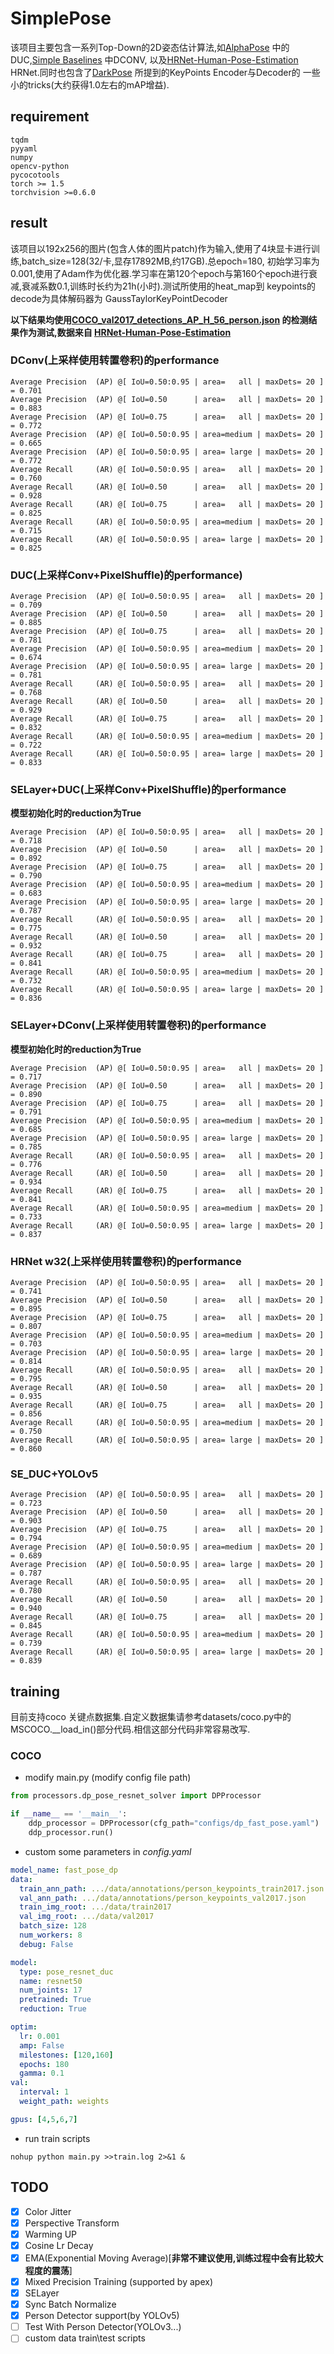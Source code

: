 # SimplePose
该项目主要包含一系列Top-Down的2D姿态估计算法,如[AlphaPose](https://github.com/MVIG-SJTU/AlphaPose) 中的DUC,[Simple Baselines](https://arxiv.org/abs/1804.06208) 中DCONV,
以及[HRNet-Human-Pose-Estimation](https://github.com/HRNet/HRNet-Human-Pose-Estimation) HRNet.同时也包含了[DarkPose](https://github.com/ilovepose/DarkPose) 所提到的KeyPoints Encoder与Decoder的
一些小的tricks(大约获得1.0左右的mAP增益).


## requirement
```text
tqdm
pyyaml
numpy
opencv-python
pycocotools
torch >= 1.5
torchvision >=0.6.0
```
## result
该项目以192x256的图片(包含人体的图片patch)作为输入,使用了4块显卡进行训练,batch_size=128(32/卡,显存17892MB,约17GB).总epoch=180,
初始学习率为0.001,使用了Adam作为优化器.学习率在第120个epoch与第160个epoch进行衰减,衰减系数0.1,训练时长约为21h(小时).测试所使用的heat_map到
keypoints的decode为具体解码器为 GaussTaylorKeyPointDecoder

**以下结果均使用[COCO_val2017_detections_AP_H_56_person.json](https://drive.google.com/drive/folders/1fRUDNUDxe9fjqcRZ2bnF_TKMlO0nB_dk?usp=sharing) 的检测结果作为测试,数据来自
[HRNet-Human-Pose-Estimation](https://github.com/HRNet/HRNet-Human-Pose-Estimation)**

### DConv(上采样使用转置卷积)的performance
```shell script
Average Precision  (AP) @[ IoU=0.50:0.95 | area=   all | maxDets= 20 ] = 0.701
Average Precision  (AP) @[ IoU=0.50      | area=   all | maxDets= 20 ] = 0.883
Average Precision  (AP) @[ IoU=0.75      | area=   all | maxDets= 20 ] = 0.772
Average Precision  (AP) @[ IoU=0.50:0.95 | area=medium | maxDets= 20 ] = 0.665
Average Precision  (AP) @[ IoU=0.50:0.95 | area= large | maxDets= 20 ] = 0.772
Average Recall     (AR) @[ IoU=0.50:0.95 | area=   all | maxDets= 20 ] = 0.760
Average Recall     (AR) @[ IoU=0.50      | area=   all | maxDets= 20 ] = 0.928
Average Recall     (AR) @[ IoU=0.75      | area=   all | maxDets= 20 ] = 0.825
Average Recall     (AR) @[ IoU=0.50:0.95 | area=medium | maxDets= 20 ] = 0.715
Average Recall     (AR) @[ IoU=0.50:0.95 | area= large | maxDets= 20 ] = 0.825
```
### DUC(上采样Conv+PixelShuffle)的performance)
```shell script
Average Precision  (AP) @[ IoU=0.50:0.95 | area=   all | maxDets= 20 ] = 0.709
Average Precision  (AP) @[ IoU=0.50      | area=   all | maxDets= 20 ] = 0.885
Average Precision  (AP) @[ IoU=0.75      | area=   all | maxDets= 20 ] = 0.781
Average Precision  (AP) @[ IoU=0.50:0.95 | area=medium | maxDets= 20 ] = 0.674
Average Precision  (AP) @[ IoU=0.50:0.95 | area= large | maxDets= 20 ] = 0.781
Average Recall     (AR) @[ IoU=0.50:0.95 | area=   all | maxDets= 20 ] = 0.768
Average Recall     (AR) @[ IoU=0.50      | area=   all | maxDets= 20 ] = 0.929
Average Recall     (AR) @[ IoU=0.75      | area=   all | maxDets= 20 ] = 0.832
Average Recall     (AR) @[ IoU=0.50:0.95 | area=medium | maxDets= 20 ] = 0.722
Average Recall     (AR) @[ IoU=0.50:0.95 | area= large | maxDets= 20 ] = 0.833
```
### SELayer+DUC(上采样Conv+PixelShuffle)的performance
**模型初始化时的reduction为True**
```shell script
Average Precision  (AP) @[ IoU=0.50:0.95 | area=   all | maxDets= 20 ] = 0.718
Average Precision  (AP) @[ IoU=0.50      | area=   all | maxDets= 20 ] = 0.892
Average Precision  (AP) @[ IoU=0.75      | area=   all | maxDets= 20 ] = 0.790
Average Precision  (AP) @[ IoU=0.50:0.95 | area=medium | maxDets= 20 ] = 0.683
Average Precision  (AP) @[ IoU=0.50:0.95 | area= large | maxDets= 20 ] = 0.787
Average Recall     (AR) @[ IoU=0.50:0.95 | area=   all | maxDets= 20 ] = 0.775
Average Recall     (AR) @[ IoU=0.50      | area=   all | maxDets= 20 ] = 0.932
Average Recall     (AR) @[ IoU=0.75      | area=   all | maxDets= 20 ] = 0.841
Average Recall     (AR) @[ IoU=0.50:0.95 | area=medium | maxDets= 20 ] = 0.732
Average Recall     (AR) @[ IoU=0.50:0.95 | area= large | maxDets= 20 ] = 0.836
```

### SELayer+DConv(上采样使用转置卷积)的performance
**模型初始化时的reduction为True**
```shell script
Average Precision  (AP) @[ IoU=0.50:0.95 | area=   all | maxDets= 20 ] = 0.717
Average Precision  (AP) @[ IoU=0.50      | area=   all | maxDets= 20 ] = 0.890
Average Precision  (AP) @[ IoU=0.75      | area=   all | maxDets= 20 ] = 0.791
Average Precision  (AP) @[ IoU=0.50:0.95 | area=medium | maxDets= 20 ] = 0.685
Average Precision  (AP) @[ IoU=0.50:0.95 | area= large | maxDets= 20 ] = 0.785
Average Recall     (AR) @[ IoU=0.50:0.95 | area=   all | maxDets= 20 ] = 0.776
Average Recall     (AR) @[ IoU=0.50      | area=   all | maxDets= 20 ] = 0.934
Average Recall     (AR) @[ IoU=0.75      | area=   all | maxDets= 20 ] = 0.841
Average Recall     (AR) @[ IoU=0.50:0.95 | area=medium | maxDets= 20 ] = 0.733
Average Recall     (AR) @[ IoU=0.50:0.95 | area= large | maxDets= 20 ] = 0.837
```
### HRNet w32(上采样使用转置卷积)的performance
```shell script
Average Precision  (AP) @[ IoU=0.50:0.95 | area=   all | maxDets= 20 ] = 0.741
Average Precision  (AP) @[ IoU=0.50      | area=   all | maxDets= 20 ] = 0.895
Average Precision  (AP) @[ IoU=0.75      | area=   all | maxDets= 20 ] = 0.807
Average Precision  (AP) @[ IoU=0.50:0.95 | area=medium | maxDets= 20 ] = 0.703
Average Precision  (AP) @[ IoU=0.50:0.95 | area= large | maxDets= 20 ] = 0.814
Average Recall     (AR) @[ IoU=0.50:0.95 | area=   all | maxDets= 20 ] = 0.795
Average Recall     (AR) @[ IoU=0.50      | area=   all | maxDets= 20 ] = 0.935
Average Recall     (AR) @[ IoU=0.75      | area=   all | maxDets= 20 ] = 0.856
Average Recall     (AR) @[ IoU=0.50:0.95 | area=medium | maxDets= 20 ] = 0.750
Average Recall     (AR) @[ IoU=0.50:0.95 | area= large | maxDets= 20 ] = 0.860
```

### SE_DUC+YOLOv5
```shell script
Average Precision  (AP) @[ IoU=0.50:0.95 | area=   all | maxDets= 20 ] = 0.723
Average Precision  (AP) @[ IoU=0.50      | area=   all | maxDets= 20 ] = 0.903
Average Precision  (AP) @[ IoU=0.75      | area=   all | maxDets= 20 ] = 0.794
Average Precision  (AP) @[ IoU=0.50:0.95 | area=medium | maxDets= 20 ] = 0.689
Average Precision  (AP) @[ IoU=0.50:0.95 | area= large | maxDets= 20 ] = 0.787
Average Recall     (AR) @[ IoU=0.50:0.95 | area=   all | maxDets= 20 ] = 0.780
Average Recall     (AR) @[ IoU=0.50      | area=   all | maxDets= 20 ] = 0.940
Average Recall     (AR) @[ IoU=0.75      | area=   all | maxDets= 20 ] = 0.845
Average Recall     (AR) @[ IoU=0.50:0.95 | area=medium | maxDets= 20 ] = 0.739
Average Recall     (AR) @[ IoU=0.50:0.95 | area= large | maxDets= 20 ] = 0.839
```



## training
目前支持coco 关键点数据集.自定义数据集请参考datasets/coco.py中的MSCOCO.__load_in()部分代码.相信这部分代码非常容易改写.

### COCO
* modify main.py (modify config file path)
```python
from processors.dp_pose_resnet_solver import DPProcessor

if __name__ == '__main__':
    ddp_processor = DPProcessor(cfg_path="configs/dp_fast_pose.yaml")
    ddp_processor.run()

```
* custom some parameters in *config.yaml*
```yaml
model_name: fast_pose_dp
data:
  train_ann_path: .../data/annotations/person_keypoints_train2017.json
  val_ann_path: .../data/annotations/person_keypoints_val2017.json
  train_img_root: .../data/train2017
  val_img_root: .../data/val2017
  batch_size: 128
  num_workers: 8
  debug: False

model:
  type: pose_resnet_duc
  name: resnet50
  num_joints: 17
  pretrained: True
  reduction: True

optim:
  lr: 0.001
  amp: False
  milestones: [120,160]
  epochs: 180
  gamma: 0.1
val:
  interval: 1
  weight_path: weights

gpus: [4,5,6,7]

```
* run train scripts
```shell script
nohup python main.py >>train.log 2>&1 &
```

## TODO
- [x] Color Jitter
- [x] Perspective Transform
- [x] Warming UP
- [x] Cosine Lr Decay
- [x] EMA(Exponential Moving Average)[**非常不建议使用,训练过程中会有比较大程度的震荡**]
- [x] Mixed Precision Training (supported by apex)
- [x] SELayer
- [x] Sync Batch Normalize
- [x] Person Detector support(by YOLOv5)
- [ ] Test With Person Detector(YOLOv3...)
- [ ] custom data train\test scripts
